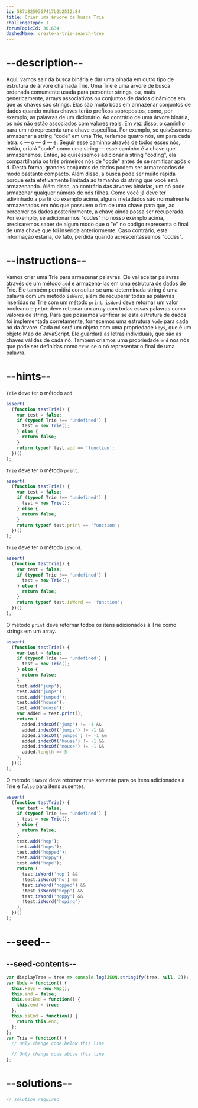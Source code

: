 ```yaml
---
id: 587d8259367417b2b2512c84
title: Criar uma árvore de busca Trie
challengeType: 1
forumTopicId: 301634
dashedName: create-a-trie-search-tree
---
```


# --description--

Aqui, vamos sair da busca binária e dar uma olhada em outro tipo de estrutura de árvore chamada Trie. Uma Trie é uma árvore de busca ordenada comumente usada para personter strings, ou, mais genericamente, arrays associativos ou conjuntos de dados dinâmicos em que as chaves são strings. Elas são muito boas em armazenar conjuntos de dados quando muitas chaves terão prefixos sobrepostos, como, por exemplo, as palavras de um dicionário. Ao contrário de uma árvore binária, os nós não estão associados com valores reais. Em vez disso, o caminho para um nó representa uma chave específica. Por exemplo, se quiséssemos armazenar a string "code" em uma Trie, teríamos quatro nós, um para cada letra: c — o — d — e. Seguir esse caminho através de todos esses nós, então, criará "code" como uma string — esse caminho é a chave que armazenamos. Então, se quiséssemos adicionar a string "coding", ela compartilharia os três primeiros nós de "code" antes de se ramificar após o d. Desta forma, grandes conjuntos de dados podem ser armazenados de modo bastante compacto. Além disso, a busca pode ser muito rápida porque está efetivamente limitada ao tamanho da string que você está armazenando. Além disso, ao contrário das árvores binárias, um nó pode armazenar qualquer número de nós filhos. Como você já deve ter adivinhado a partir do exemplo acima, alguns metadados são normalmente armazenados em nós que possuem o fim de uma chave para que, ao percorrer os dados posteriormente, a chave ainda possa ser recuperada. Por exemplo, se adicionarmos "codes" no nosso exemplo acima, precisaremos saber de algum modo que o "e" no código representa o final de uma chave que foi inserida anteriormente. Caso contrário, esta informação estaria, de fato, perdida quando acrescentássemos "codes".

# --instructions--

Vamos criar uma Trie para armazenar palavras. Ele vai aceitar palavras através de um método `add` e armazená-las em uma estrutura de dados de Trie. Ele também permitirá consultar se uma determinada string é uma palavra com um método `isWord`, além de recuperar todas as palavras inseridas na Trie com um método `print`. `isWord` deve retornar um valor booleano e `print` deve retornar um array com todas essas palavras como valores de string. Para que possamos verificar se esta estrutura de dados foi implementada corretamente, fornecemos uma estrutura `Node` para cada nó da árvore. Cada nó será um objeto com uma propriedade `keys`, que é um objeto Map do JavaScript. Ele guardará as letras individuais, que são as chaves válidas de cada nó. Também criamos uma propriedade `end` nos nós que pode ser definidas como `true` se o nó representar o final de uma palavra.

# --hints--

`Trie` deve ter o método `add`.

```js
assert(
  (function testTrie() {
    var test = false;
    if (typeof Trie !== 'undefined') {
      test = new Trie();
    } else {
      return false;
    }
    return typeof test.add == 'function';
  })()
);
```

`Trie` deve ter o método `print`.

```js
assert(
  (function testTrie() {
    var test = false;
    if (typeof Trie !== 'undefined') {
      test = new Trie();
    } else {
      return false;
    }
    return typeof test.print == 'function';
  })()
);
```

`Trie` deve ter o método `isWord`.

```js
assert(
  (function testTrie() {
    var test = false;
    if (typeof Trie !== 'undefined') {
      test = new Trie();
    } else {
      return false;
    }
    return typeof test.isWord == 'function';
  })()
);
```

O método `print` deve retornar todos os itens adicionados à Trie como strings em um array.

```js
assert(
  (function testTrie() {
    var test = false;
    if (typeof Trie !== 'undefined') {
      test = new Trie();
    } else {
      return false;
    }
    test.add('jump');
    test.add('jumps');
    test.add('jumped');
    test.add('house');
    test.add('mouse');
    var added = test.print();
    return (
      added.indexOf('jump') != -1 &&
      added.indexOf('jumps') != -1 &&
      added.indexOf('jumped') != -1 &&
      added.indexOf('house') != -1 &&
      added.indexOf('mouse') != -1 &&
      added.length == 5
    );
  })()
);
```

O método `isWord` deve retornar `true` somente para os itens adicionados à Trie e `false` para itens ausentes.

```js
assert(
  (function testTrie() {
    var test = false;
    if (typeof Trie !== 'undefined') {
      test = new Trie();
    } else {
      return false;
    }
    test.add('hop');
    test.add('hops');
    test.add('hopped');
    test.add('hoppy');
    test.add('hope');
    return (
      test.isWord('hop') &&
      !test.isWord('ho') &&
      test.isWord('hopped') &&
      !test.isWord('hopp') &&
      test.isWord('hoppy') &&
      !test.isWord('hoping')
    );
  })()
);
```

# --seed--

## --seed-contents--

```js
var displayTree = tree => console.log(JSON.stringify(tree, null, 2));
var Node = function() {
  this.keys = new Map();
  this.end = false;
  this.setEnd = function() {
    this.end = true;
  };
  this.isEnd = function() {
    return this.end;
  };
};
var Trie = function() {
  // Only change code below this line

  // Only change code above this line
};
```

# --solutions--

```js
// solution required
```
